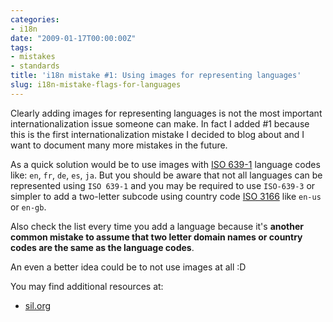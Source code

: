 ```yaml
---
categories:
- i18n
date: "2009-01-17T00:00:00Z"
tags:
- mistakes
- standards
title: 'i18n mistake #1: Using images for representing languages'
slug: i18n-mistake-flags-for-languages
---
```

Clearly adding images for representing languages is not the most important internationalization issue someone can make. In fact I added #1 because this is the first internationalization mistake I decided to blog about and I want to document many more mistakes in the future.
<!--more-->

As a quick solution would be to use images with [ISO 639-1](http://en.wikipedia.org/wiki/ISO_639-1) language codes like: ``en``, ``fr``, ``de``, ``es``, ``ja``. But you should be aware that not all languages can be represented using ``ISO 639-1`` and you may be required to use ``ISO-639-3`` or simpler to add a two-letter subcode using country code [ISO 3166](https://en.wikipedia.org/wiki/ISO_3166)  like ``en-us`` or ``en-gb``.

Also check the list every time you add a language because it's **another common mistake to assume that two letter domain names or country codes are the same as the language codes**.

An even a better idea could be to not use images at all :D

You may find additional resources at:

* [sil.org](http://www.sil.org/iso639-3/codes.asp?order=639_1)
